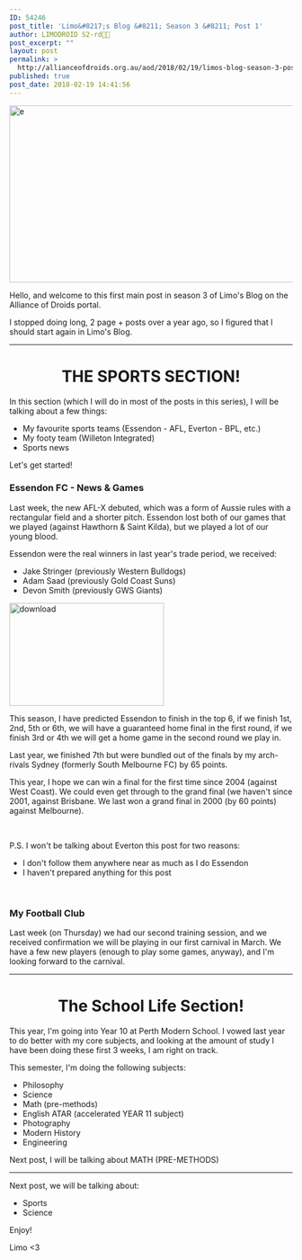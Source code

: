 ```yaml
---
ID: 54246
post_title: 'Limo&#8217;s Blog &#8211; Season 3 &#8211; Post 1'
author: LIMODROID S2-rd🔭🔬
post_excerpt: ""
layout: post
permalink: >
  http://allianceofdroids.org.au/aod/2018/02/19/limos-blog-season-3-post-1/
published: true
post_date: 2018-02-19 14:41:56
---
```

<img class=" size-full wp-image-54244 aligncenter" src="http://allianceofdroids.org.au/wp-content/uploads/2018/02/e.png" alt="e" width="560" height="315" />

Hello, and welcome to this first main post in season 3 of Limo's Blog on the Alliance of Droids portal.

I stopped doing long, 2 page + posts over a year ago, so I figured that I should start again in Limo's Blog.

<hr />

<h1 style="text-align: center;">THE SPORTS SECTION!</h1>
In this section (which I will do in most of the posts in this series), I will be talking about a few things:
<ul>
	<li>My favourite sports teams (Essendon - AFL, Everton - BPL, etc.)</li>
	<li>My footy team (Willeton Integrated)</li>
	<li>Sports news</li>
</ul>
Let's get started!
<h3>Essendon FC - News &amp; Games</h3>
Last week, the new AFL-X debuted, which was a form of Aussie rules with a rectangular field and a shorter pitch. Essendon lost both of our games that we played (against Hawthorn &amp; Saint Kilda), but we played a lot of our young blood.

Essendon were the real winners in last year's trade period, we received:
<ul>
	<li>Jake Stringer (previously Western Bulldogs)</li>
	<li>Adam Saad (previously Gold Coast Suns)</li>
	<li>Devon Smith (previously GWS Giants)</li>
</ul>
<img class=" size-full wp-image-54249 aligncenter" src="http://allianceofdroids.org.au/wp-content/uploads/2018/02/download.jpg" alt="download" width="275" height="183" />

This season, I have predicted Essendon to finish in the top 6, if we finish 1st, 2nd, 5th or 6th, we will have a guaranteed home final in the first round, if we finish 3rd or 4th we will get a home game in the second round we play in.

Last year, we finished 7th but were bundled out of the finals by my arch-rivals Sydney (formerly South Melbourne FC) by 65 points.

This year, I hope we can win a final for the first time since 2004 (against West Coast). We could even get through to the grand final (we haven't since 2001, against Brisbane. We last won a grand final in 2000 (by 60 points) against Melbourne).

&nbsp;

P.S. I won't be talking about Everton this post for two reasons:
<ul>
	<li>I don't follow them anywhere near as much as I do Essendon</li>
	<li>I haven't prepared anything for this post</li>
</ul>
&nbsp;
<h3>My Football Club</h3>
Last week (on Thursday) we had our second training session, and we received confirmation we will be playing in our first carnival in March. We have a few new players (enough to play some games, anyway), and I'm looking forward to the carnival.

<hr />

<h1 style="text-align: center;">The School Life Section!</h1>
This year, I'm going into Year 10 at Perth Modern School. I vowed last year to do better with my core subjects, and looking at the amount of study I have been doing these first 3 weeks, I am right on track.

This semester, I'm doing the following subjects:
<ul>
	<li>Philosophy</li>
	<li>Science</li>
	<li>Math (pre-methods)</li>
	<li>English ATAR (accelerated YEAR 11 subject)</li>
	<li>Photography</li>
	<li>Modern History</li>
	<li>Engineering</li>
</ul>
Next post, I will be talking about MATH (PRE-METHODS)

<hr />

Next post, we will be talking about:
<ul>
	<li>Sports</li>
	<li>Science</li>
</ul>
Enjoy!

Limo &lt;3